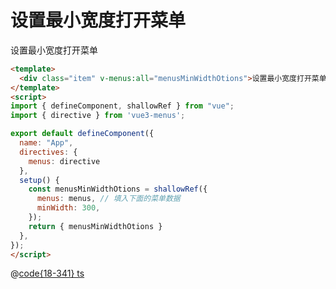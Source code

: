 # 设置最小宽度打开菜单

<div class="vue3-menus-item" @click="rightClick" @contextmenu="rightClick">设置最小宽度打开菜单</div>

<script>
import { defineComponent, shallowRef } from "vue";
import { menusEvent } from "vue3-menus";
import { menus } from "@js/vue3-menus";

export default defineComponent({
  name: "App",
  setup() {
    const menusMinWidthOtions = shallowRef({
      menus: menus,
      minWidth: 300,
    });
    function rightClick(event) {
      menusEvent(event, menusMinWidthOtions.value);
      event.preventDefault();
    }
    return { rightClick }
  },
});
</script>

```html
<template>
  <div class="item" v-menus:all="menusMinWidthOtions">设置最小宽度打开菜单</div>
</template>
<script>
import { defineComponent, shallowRef } from "vue";
import { directive } from 'vue3-menus';

export default defineComponent({
  name: "App",
  directives: {
    menus: directive
  },
  setup() {
    const menusMinWidthOtions = shallowRef({
      menus: menus, // 填入下面的菜单数据
      minWidth: 300,
    });
    return { menusMinWidthOtions }
  },
});
</script>
```

@[code{18-341} ts](@js/vue3-menus.ts)
